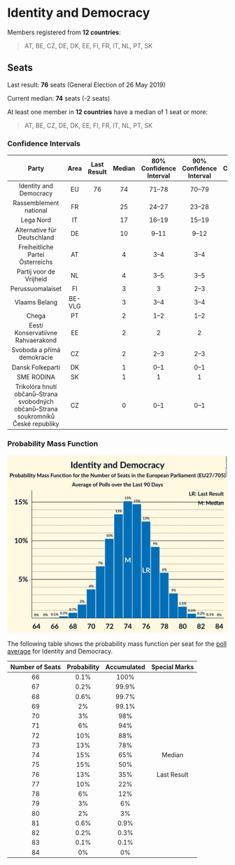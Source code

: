 # Identity and Democracy

Members registered from **12 countries**:

> AT, BE, CZ, DE, DK, EE, FI, FR, IT, NL, PT, SK

## Seats

Last result: **76** seats (General Election of 26 May 2019)

Current median: **74** seats (-2 seats)

At least one member in **12 countries** have a median of 1 seat or more:

> AT, BE, CZ, DE, DK, EE, FI, FR, IT, NL, PT, SK

### Confidence Intervals

| Party | Area | Last Result | Median | 80% Confidence Interval | 90% Confidence Interval | 95% Confidence Interval | 99% Confidence Interval |
|:-----:|:----:|:-----------:|:------:|:-----------------------:|:-----------------------:|:-----------------------:|:-----------------------:|
| Identity and Democracy | EU | 76 | 74 | 71–78 | 70–79 | 70–80 | 68–81 |
| Rassemblement national | FR | | 25 | 24–27 | 23–28 | 22–28 | 22–29 |
| Lega Nord | IT | | 17 | 16–19 | 15–19 | 15–20 | 14–20 |
| Alternative für Deutschland | DE | | 10 | 9–11 | 9–12 | 9–12 | 8–13 |
| Freiheitliche Partei Österreichs | AT | | 4 | 3–4 | 3–4 | 3–4 | 3–5 |
| Partij voor de Vrijheid | NL | | 4 | 3–5 | 3–5 | 3–5 | 3–5 |
| Perussuomalaiset | FI | | 3 | 3 | 2–3 | 2–3 | 2–3 |
| Vlaams Belang | BE-VLG | | 3 | 3–4 | 3–4 | 3–4 | 3–4 |
| Chega | PT | | 2 | 1–2 | 1–2 | 1–2 | 1–2 |
| Eesti Konservatiivne Rahvaerakond | EE | | 2 | 2 | 2 | 2–3 | 2–3 |
| Svoboda a přímá demokracie | CZ | | 2 | 2–3 | 2–3 | 2–3 | 2–3 |
| Dansk Folkeparti | DK | | 1 | 0–1 | 0–1 | 0–1 | 0–1 |
| SME RODINA | SK | | 1 | 1 | 1 | 1 | 0–2 |
| Trikolóra hnutí občanů–Strana svobodných občanů–Strana soukromníků České republiky | CZ | | 0 | 0–1 | 0–1 | 0–1 | 0–1 |

### Probability Mass Function

![Graph with seats probability mass function not yet produced](average-2021-09-30-seats-pmf-identityanddemocracy.png "Seats Probability Mass Function")

The following table shows the probability mass function per seat for the [poll average](average-2021-09-30.html) for Identity and Democracy.

| Number of Seats | Probability | Accumulated | Special Marks |
|:---------------:|:-----------:|:-----------:|:-------------:|
| 66 | 0.1% | 100% |  |
| 67 | 0.2% | 99.9% |  |
| 68 | 0.6% | 99.7% |  |
| 69 | 2% | 99.1% |  |
| 70 | 3% | 98% |  |
| 71 | 6% | 94% |  |
| 72 | 10% | 88% |  |
| 73 | 13% | 78% |  |
| 74 | 15% | 65% | Median |
| 75 | 15% | 50% |  |
| 76 | 13% | 35% | Last Result |
| 77 | 10% | 22% |  |
| 78 | 6% | 12% |  |
| 79 | 3% | 6% |  |
| 80 | 2% | 3% |  |
| 81 | 0.6% | 0.9% |  |
| 82 | 0.2% | 0.3% |  |
| 83 | 0.1% | 0.1% |  |
| 84 | 0% | 0% |  |


